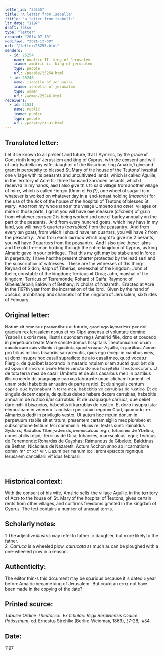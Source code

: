 ```yaml
---
letter_id: "25255"
title: "A letter from Isabella"
ititle: "a letter from isabella"
ltr_date: "1197"
draft: false
type: "letter"
created: "2014-07-10"
modified: "2021-12-09"
url: "/letter/25255.html"
senders:
  - id: 25254
    name: Amalric II, king of Jerusalem
    iname: amalric ii, king of jerusalem
    type: people
    url: /people/25254.html
  - id: 25246
    name: Isabella of Jerusalem
    iname: isabella of jerusalem
    type: woman
    url: /woman/25246.html
receivers:
  - id: 21531
    name: Public
    iname: public
    type: people
    url: /people/21531.html
---
```

<h2> Translated letter:</h2><p>Let it be known to all present and future, that I Aymeric, by the grace of God, ninth king of Jerusalem and king of Cyprus, with the consent and will of lady Isabella my wife, daughter of the illustrious king Amalric,1 give and grant in perpetuity to blessed St. Mary of the house of the Teutons’ hospital one village with its peasants and uncultivated lands, which is called Aguille, in the territory of Acre for three thousand Sarracen besants, which I received in my hands, and I also give this to said village from another village of mine, which is called Fiergio (Umm el Ferj?), one wheel of sugar from whatever is worked on whatever day in a land-tenant holding (<em>masario</em>) for the use of the sick of the house of the hospital of Teutons of blessed St. Mary.&nbsp; And from my whole land in the village Umberto and other&nbsp; villages of mine in those parts, I grant you will have one measure (<em>clicham</em>) of grain from whatever <em>carruca&nbsp;</em>2 is being worked and one of barley annually on the part of the peasants.&nbsp; And from every hundred goats, which they have in my land, you will have 5 quarters (<em>carrublas</em>) from the peasantry.&nbsp; And from every ten goats, from which I should have ten quarters, you will have 2 from the peasantry.&nbsp;&nbsp; And from each <em>carruca</em> which ought to give me 2 besants, you will have 3 quarters from the peasantry.&nbsp; And I also give these:&nbsp; alms and the old free-man holding through the entire kingdom of Cyprus, as king Almaric gave in your privilege.&nbsp; That this my gift may be stable and in force in perpetuity, I have had the present charter protected by the lead seal and the subscription of witnesses.&nbsp; These are the witnesses of this thing:&nbsp; Reynald of Sidon; Ralph of Tiberias, seneschal of the kingdom; John of Ibelin, constable of the kingdom; Terricus of Orca; John, marshal of the kingdom; Terricus of Terremonde; Rohard of Caifa; Raymond of Gibelet/Jebail; Baldwin of Bethany; Nicholas of Nazareth.&nbsp; Enacted at Acre in the 1197th year from the incarnation of the lord.&nbsp; Given by the hand of Joscius, archbishop and chancellor of the kingdom of Jerusalem, sixth ides of February.&nbsp;</p><h2 class="mt-4"> Original letter:</h2><p>Notum sit omnibus presentibus et futuris, quod ego Aymericus per dei graciam rex Ierusalem nonus et rex Cipri assensu et voluntate domine Ysabellis uxoris mee, illustris quondam regis Amalrici filie, dono et concedo in perpetuum beate Marie sancte domus hospitalis Theutonicorum unum casale cum suis villanis et gastinis, quod vocatur Aguille, in partibus Accon pro tribus milibus bisanciis sarracenatis, quos ego recepi in manibus meis, et dono insupra hoc casali supradicto de alio casali meo, quod vocatur Fiergio, de quolibet laborando in masario rotulam unam zucari quolibet die ad opus infirmorum beate Marie sancte domus hospitalis Theutonicorum. Et de tota terra mea de casali Umberto et de aliis casalibus meis in partibus illis concedo de unaquaque carruca laborante unam clicham frumenti, et unam ordei habebitis annuatim de parte rustici. Et de singulis centum capris, que hyemabunt in terra mea, habebitis ve carrublas de rustico. Et de singulis decem capris, de quibus debeo habere decem carrublas, habebitis annuatim de rustico ii/as car­rublas. Et de unaquaque carruca, que debet dare mihi ii bisancios, habebitis iii karrublas de rustico. Et dono insupra ista: elemosinam et veterem francisiam per totum regnum Cipri, quomodo rex Almaricus dedit in privilegio vestro. Ut autem hoc meum donum in perpetuum stabile sit et ratum, presentem cartam sigillo meo plumbeo et subscriptione testium feci communiri. Huius rei testes sunt: Rainaldus Sydonis; Radulfus Tiberyadensis, senescalcus regni; Iohannes de Ybelino, conestabilis regni; Terricus de Orca; Iohannes, marescalcus regni; Terricus de Terremonde; Rohardus de Cayphas; Raimundus de Gibeleto; Balduinus de Bethan; Nicholaus de Nazareth. Actum Acchon anno ab incarnatione domini m° c° xc° vii°. Datum per manum Iocii archi episcopi regnique Ierusalem cancellarii vi° idus februarii.</p><p>&nbsp;</p><h2 class="mt-4"> Historical context:</h2><p>With the consent of his wife, Amalric&nbsp;sells &nbsp;the village Aguille, in the territory of Acre&nbsp;to the house of &nbsp;St. Mary of the hospital of Teutons, gives certain rents from other villages, and confirms freedoms granted in the kingdom of Cyprus. The text contains a number of unusual terms.</p><h2 class="mt-4"> Scholarly notes:</h2><p>1 The adjective<em> illustris</em> may refer to father or daughter, but more likely to the father.<br>2&nbsp;&nbsp;<em>Carruca</em> is a wheeled plow, <em>carrucata</em> as much as can be ploughed with a one-wheeled plow in a season.</p><h2 class="mt-4"> Authenticity:</h2><p>The editor thinks this document may be spurious because it is dated a year before Amalric became king of Jerusalem. &nbsp;But could an error not have been made in the copying of the date?</p><h2 class="mt-4"> Printed source:</h2><p><i>Tabulae Ordinis Theutonici:&nbsp; Ex tabularii Regii Berolinensis Codice Potissimum</i>, ed. Ernestus Strehlke (Berlin:&nbsp; Weidman, 1869), 27-28, &nbsp;#34.</p><h2 class="mt-4"> Date:</h2>1197